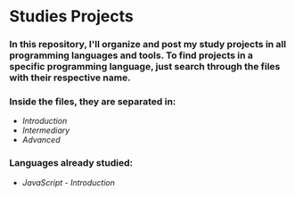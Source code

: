 # Studies Projects

### In this repository, I'll organize and post my study projects in all programming languages and tools. To find projects in a specific programming language, just search through the files with their respective name.

### Inside the files, they are separated in:

- *Introduction* <br/>
- *Intermediary* <br/>
- *Advanced*

### Languages already studied:

- *JavaScript - Introduction*
